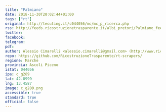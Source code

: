 ```yaml
---
title: "Palmiano"
date: 2018-11-30T20:02:44+01:00
tags: ["rt"]
original: http://tecuting.it/c044056/mc/mc_p_ricerca.php
rss: http://feeds.ricostruzionetrasparente.it/albi_pretori/Palmiano_feed.xml
twitter: 
facebook: 
telegram: 
pdf: 
author: Alessio Cimarelli <alessio.cimarelli@gmail.com> (http://www.ricostruzionetrasparente.it)
repo: https://github.com/RicostruzioneTrasparente/rt-scrapers/
regione: Marche
provincia: Ascoli Piceno
istat: 044056
ipa: c_g289
lat: 42.8999
lng: 13.4587
image: c_g289.png
accessible: true
standard: true
official: false
---
```

